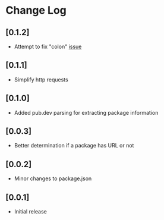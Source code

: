 # Change Log

## [0.1.2]

- Attempt to fix "colon" [issue](https://github.com/g0rdan/publink/issues/5)

## [0.1.1]

- Simplify http requests

## [0.1.0]

- Added pub.dev parsing for extracting package information

## [0.0.3]

- Better determination if a package has URL or not

## [0.0.2]

- Minor changes to package.json

## [0.0.1]

- Initial release
